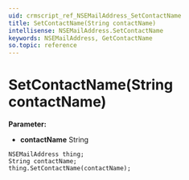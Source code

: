 ```yaml
---
uid: crmscript_ref_NSEMailAddress_SetContactName
title: SetContactName(String contactName)
intellisense: NSEMailAddress.SetContactName
keywords: NSEMailAddress, GetContactName
so.topic: reference
---
```


# SetContactName(String contactName)

**Parameter:** 
* **contactName** String

```crmscript
NSEMailAddress thing;
String contactName;
thing.SetContactName(contactName);
```

